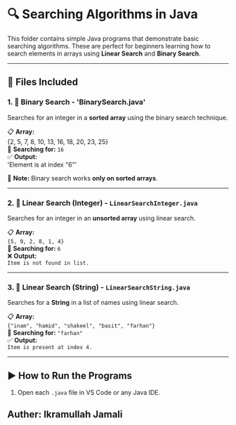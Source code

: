 # 🔍 Searching Algorithms in Java

This folder contains simple Java programs that demonstrate basic searching algorithms. These are perfect for beginners learning how to search elements in arrays using **Linear Search** and **Binary Search**.

---

## 📂 Files Included

### 1. 🧠 Binary Search - 'BinarySearch.java'

Searches for an integer in a **sorted array** using the binary search technique.

📋 **Array:**  
{2, 5, 7, 8, 10, 13, 16, 18, 20, 23, 25}  
🔎 **Searching for:** `16`  
✅ **Output:**  
'Element is at index "6"'

📝 **Note:** Binary search works **only on sorted arrays**.

---

### 2. 🔎 Linear Search (Integer) - `LinearSearchInteger.java`

Searches for an integer in an **unsorted array** using linear search.

📋 **Array:**  
`{5, 9, 2, 8, 1, 4}`  
🔎 **Searching for:** `6`  
❌ **Output:**  
`Item is not found in list.`

---

### 3. 🧾 Linear Search (String) - `LinearSearchString.java`

Searches for a **String** in a list of names using linear search.

📋 **Array:**  
`{"inam", "hamid", "shakeel", "basit", "farhan"}`  
🔎 **Searching for:** `"farhan"`  
✅ **Output:**  
`Item is present at index 4.`

---

## ▶️ How to Run the Programs

1. Open each `.java` file in VS Code or any Java IDE.
 
## **Auther:**  Ikramullah Jamali
